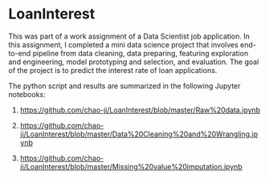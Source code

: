 # LoanInterest

This was part of a work assignment of a Data Scientist job application. In this assignment, I completed
a mini data science project that involves end-to-end pipeline from data cleaning, data preparing, featuring
exploration and engineering, model prototyping and selection, and evaluation. The goal of the project is to
predict the interest rate of loan applications.

The python script and results are summarized in the following Jupyter notebooks:

1. https://github.com/chao-ji/LoanInterest/blob/master/Raw%20data.ipynb

2. https://github.com/chao-ji/LoanInterest/blob/master/Data%20Cleaning%20and%20Wrangling.ipynb

3. https://github.com/chao-ji/LoanInterest/blob/master/Missing%20value%20imputation.ipynb
